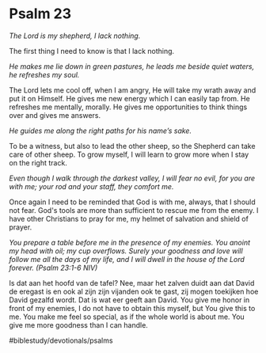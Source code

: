 # Psalm 23
*The Lord is my shepherd, I lack nothing.*

The first thing I need to know is that I lack nothing.

*He makes me lie down in green pastures, he leads me beside quiet waters, he refreshes my soul.*

The Lord lets me cool off, when I am angry, He will take my wrath away and put it on Himself. He gives me new energy which I can easily tap from. He refreshes me mentally, morally. He gives me opportunities to think things over and gives me answers.

*He guides me along the right paths for his name’s sake.*

To be a witness, but also to lead the other sheep, so the Shepherd can take care of other sheep. To grow myself, I will learn to grow more when I stay on the right track.

*Even though I walk through the darkest valley, I will fear no evil, for you are with me; your rod and your staff, they comfort me.*

Once again I need to be reminded that God is with me, always, that I should not fear. God's tools are more than sufficient to rescue me from the enemy. I have other Christians to pray for me, my helmet of salvation and shield of prayer.

*You prepare a table before me in the presence of my enemies. You anoint my head with oil; my cup overflows. Surely your goodness and love will follow* *me all the days of my life, and I will dwell in the house of the Lord forever. (Psalm 23:1-6 NIV)*

Is dat aan het hoofd van de tafel? Nee, maar het zalven duidt aan dat David de eregast is en ook al zijn zijn vijanden ook te gast, zij mogen toekijken hoe David gezalfd wordt. Dat is wat eer geeft aan David.
You give me honor in front of my enemies, I do not have to obtain this myself, but You give this to me. You make me feel so special, as if the whole world is about me. You give me more goodness than I can handle.

#biblestudy/devotionals/psalms